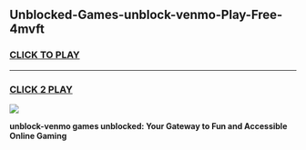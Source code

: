 
## Unblocked-Games-unblock-venmo-Play-Free-4mvft
<h3>
<a href="https://premium76.site?title=unblock-venmo&ref=20M">CLICK TO PLAY</a></h3>
<hr>

<h3>
<a href="https://premium76.site?title=unblock-venmo&ref=20M">CLICK 2 PLAY</a>
  
</h3>

<a href="https://premium76.site?title=unblock-venmo&ref=19M"><img src="https://clearcache.store/games.png"></a>


**unblock-venmo games unblocked: Your Gateway to Fun and Accessible Online Gaming**
